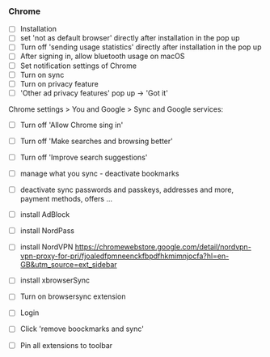 ### Chrome
- [ ] Installation
- [ ] set 'not as default browser' directly after installation in the pop up
- [ ] Turn off 'sending usage statistics' directly after installation in the pop up
- [ ] After signing in, allow bluetooth usage on macOS
- [ ] Set notification settings of Chrome
- [ ] Turn on sync
- [ ] Turn on privacy feature
- [ ] 'Other ad privacy features' pop up -> 'Got it'

Chrome settings > You and Google > Sync and Google services:
- [ ] Turn off 'Allow Chrome sing in'
- [ ] Turn off 'Make searches and browsing better'
- [ ] Turn off 'Improve search suggestions'
- [ ] manage what you sync - deactivate bookmarks
- [ ] deactivate sync passwords and passkeys, addresses and more, payment methods, offers ...

- [ ] install AdBlock
- [ ] install NordPass
- [ ] install NordVPN
https://chromewebstore.google.com/detail/nordvpn-vpn-proxy-for-pri/fjoaledfpmneenckfbpdfhkmimnjocfa?hl=en-GB&utm_source=ext_sidebar
- [ ] install xbrowserSync

- [ ] Turn on browsersync extension
- [ ] Login
- [ ] Click 'remove boockmarks and sync'

- [ ] Pin all extensions to toolbar
